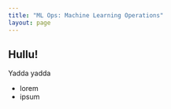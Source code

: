 ```yaml
---
title: "ML Ops: Machine Learning Operations"
layout: page
---
```


## Hullu!

Yadda yadda

* lorem 
* ipsum